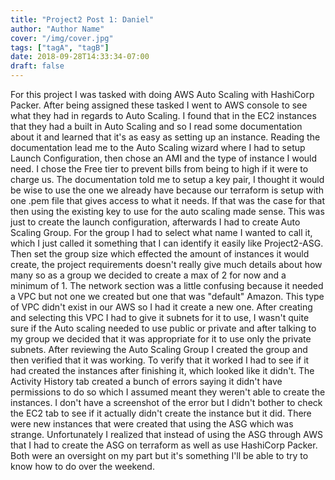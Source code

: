 ```yaml
---
title: "Project2 Post 1: Daniel"
author: "Author Name"
cover: "/img/cover.jpg"
tags: ["tagA", "tagB"]
date: 2018-09-28T14:33:34-07:00
draft: false
---
```


For this project I was tasked with doing AWS Auto Scaling with HashiCorp Packer. After being assigned these tasked I went to AWS console to see what they had in regards to Auto Scaling. I found that in the EC2 instances that they had a built in Auto Scaling and so I read some documentation about it and learned that it's as easy as setting up an instance. Reading the documentation lead me to the Auto Scaling wizard where I had to setup Launch Configuration, then chose an AMI and the type of instance I would need. I chose the Free tier to prevent bills from being to high if it were to charge us. The documentation told me to setup a key pair, I thought it would be wise to use the one we already have because our terraform is setup with one .pem file that gives access to what it needs. If that was the case for that then using the existing key to use for the auto scaling made sense. This was just to create the launch configuration, afterwards I had to create Auto Scaling Group. For the group I had to select what name I wanted to call it, which I just called it something that I can identify it easily like Project2-ASG. Then set the group size which effected the amount of instances it would create, the project requirements doesn't really give much details about how many so as a group we decided to create a max of 2 for now and a minimum of 1. The network section was a little confusing because it needed a VPC but not one we created but one that was "default" Amazon. This type of VPC didn't exist in our AWS so I had it create a new one. After creating and selecting this VPC I had to give it subnets for it to use, I wasn't quite sure if the Auto scaling needed to use public or private and after talking to my group we decided that it was appropriate for it to use only the private subnets. After reviewing the Auto Scaling Group I created the group and then verified that it was working. To verify that it worked I had to see if it had created the instances after finishing it, which looked like it didn't. The Activity History tab created a bunch of errors saying it didn't have permissions to do so which I assumed meant they weren't able to create the instances. I don't have a screenshot of the error but I didn't bother to check the EC2 tab to see if it actually didn't create the instance but it did. There were new instances that were created that using the ASG which was strange. Unfortunately I realized that instead of using the ASG through AWS that I had to create the ASG on terraform as well as use HashiCorp Packer. Both were an oversight on my part but it's something I'll be able to try to know how to do over the weekend.
